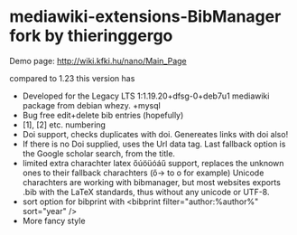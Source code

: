 mediawiki-extensions-BibManager fork by thieringgergo
===============================
Demo page:
http://wiki.kfki.hu/nano/Main_Page

compared to 1.23 this version has
- Developed for the Legacy LTS 1:1.19.20+dfsg-0+deb7u1 mediawiki package from debian whezy. +mysql
- Bug free edit+delete bib entries (hopefully)
- [1], [2] etc. numbering
- Doi support, checks duplicates with doi. Genereates links with doi also!
- If there is no Doi supplied, uses the Url data tag. Last fallback option is the Google scholar search, from the title.
- limited extra charachter latex őúöüóáű support, replaces the unknown ones to their fallback charachters (ő-> to o for example) Unicode charachters are working with bibmanager, but most websites exports .bib with the LaTeX standards, thus without any unicode or UTF-8.
- sort option for bibprint with \<bibprint filter="author:%author%" sort="year" /\>
- More fancy style
